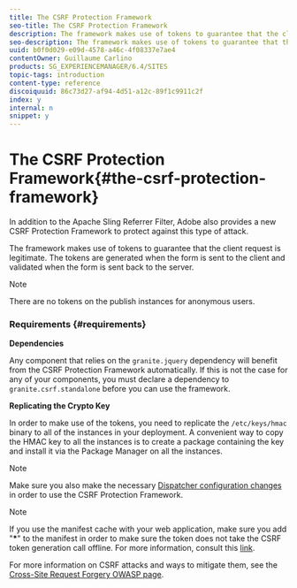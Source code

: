 ```yaml
---
title: The CSRF Protection Framework
seo-title: The CSRF Protection Framework
description: The framework makes use of tokens to guarantee that the client request is legitimate
seo-description: The framework makes use of tokens to guarantee that the client request is legitimate
uuid: b0f0d029-e09d-4578-a46c-4f08337e7ae4
contentOwner: Guillaume Carlino
products: SG_EXPERIENCEMANAGER/6.4/SITES
topic-tags: introduction
content-type: reference
discoiquuid: 86c73d27-af94-4d51-a12c-89f1c9911c2f
index: y
internal: n
snippet: y
---
```


# The CSRF Protection Framework{#the-csrf-protection-framework}

In addition to the Apache Sling Referrer Filter, Adobe also provides a new CSRF Protection Framework to protect against this type of attack.

The framework makes use of tokens to guarantee that the client request is legitimate. The tokens are generated when the form is sent to the client and validated when the form is sent back to the server.

>[!NOTE]
>
>There are no tokens on the publish instances for anonymous users.

### Requirements {#requirements}

**Dependencies**

Any component that relies on the `granite.jquery` dependency will benefit from the CSRF Protection Framework automatically. If this is not the case for any of your components, you must declare a dependency to `granite.csrf.standalone` before you can use the framework.

**Replicating the Crypto Key**

In order to make use of the tokens, you need to replicate the `/etc/keys/hmac` binary to all of the instances in your deployment. A convenient way to copy the HMAC key to all the instances is to create a package containing the key and install it via the Package Manager on all the instances.

<!--
Comment Type: draft

<p>If <a href="../../../sites/administering/using/saml-2-0-authenticationhandler.md">SAML</a> is configured, be sure to exclude the <span class="code">saml </span>node from the package.</p>
<p>Specify the package filter as </p>
<ul>
<li><strong>Root path</strong> : <span class="code">/etc/key</span></li>
<li><strong>Rules</strong> : <span class="code">exclude | /etc/key/saml</span></li>
</ul>
-->

>[!NOTE]
>
>Make sure you also make the necessary [Dispatcher configuration changes](https://helpx.adobe.com/experience-manager/dispatcher/user-guide.html) in order to use the CSRF Protection Framework.

<!--
Comment Type: draft

<h4>Whitelisting User Agents</h4>
-->

<!--
Comment Type: draft

<p>You also have the option to whitelist user agents for cases like automation where it might be impractical to embed the CSRF Filter.</p>
<p>All the whitelisted user agents will be considered safe by the CSRF Protection Framework. You can enable whitelisting by following the below procedure:</p>
<ol>
<li>Go to the Web Console at http://&lt;serveraddress:port&gt;/system/console/configMgr</li>
<li>Look for and click the <strong>Adobe Granite CSRF Filter</strong> service.</li>
<li>Add the user agent to the <strong>Safe User Agents</strong> list and click Save.</li>
</ol>
-->

>[!NOTE]
>
>If you use the manifest cache with your web application, make sure you add "**&#42;**" to the manifest in order to make sure the token does not take the CSRF token generation call offline. For more information, consult this [link](http://www.w3.org/TR/offline-webapps/).
>
>For more information on CSRF attacks and ways to mitigate them, see the [Cross-Site Request Forgery OWASP page](https://www.owasp.org/index.php/Cross-Site_Request_Forgery_%28CSRF%29).

